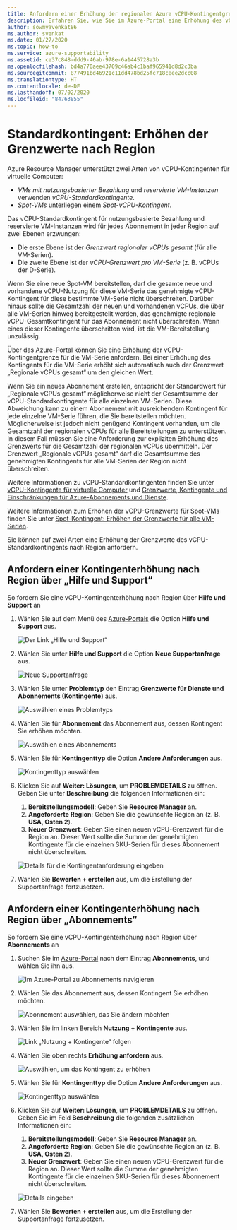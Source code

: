 ```yaml
---
title: Anfordern einer Erhöhung der regionalen Azure vCPU-Kontingentgrenzwerte
description: Erfahren Sie, wie Sie im Azure-Portal eine Erhöhung des vCPU-Kontingentgrenzwerts für eine Region anfordern.
author: sowmyavenkat86
ms.author: svenkat
ms.date: 01/27/2020
ms.topic: how-to
ms.service: azure-supportability
ms.assetid: ce37c848-ddd9-46ab-978e-6a1445728a3b
ms.openlocfilehash: bd4a770aee43709c46ab4c1baf965941d8d2c3ba
ms.sourcegitcommit: 877491bd46921c11dd478bd25fc718ceee2dcc08
ms.translationtype: HT
ms.contentlocale: de-DE
ms.lasthandoff: 07/02/2020
ms.locfileid: "84763855"
---
```

# <a name="standard-quota-increase-limits-by-region"></a>Standardkontingent: Erhöhen der Grenzwerte nach Region

Azure Resource Manager unterstützt zwei Arten von vCPU-Kontingenten für virtuelle Computer:

* *VMs mit nutzungsbasierter Bezahlung* und *reservierte VM-Instanzen* verwenden *vCPU-Standardkontingente*.
* *Spot-VMs* unterliegen einem *Spot-vCPU-Kontingent*.

Das vCPU-Standardkontingent für nutzungsbasierte Bezahlung und reservierte VM-Instanzen wird für jedes Abonnement in jeder Region auf zwei Ebenen erzwungen:

* Die erste Ebene ist der *Grenzwert regionaler vCPUs gesamt* (für alle VM-Serien).
* Die zweite Ebene ist der *vCPU-Grenzwert pro VM-Serie* (z. B. vCPUs der D-Serie).

Wenn Sie eine neue Spot-VM bereitstellen, darf die gesamte neue und vorhandene vCPU-Nutzung für diese VM-Serie das genehmigte vCPU-Kontingent für diese bestimmte VM-Serie nicht überschreiten. Darüber hinaus sollte die Gesamtzahl der neuen und vorhandenen vCPUs, die über alle VM-Serien hinweg bereitgestellt werden, das genehmigte regionale vCPU-Gesamtkontingent für das Abonnement nicht überschreiten. Wenn eines dieser Kontingente überschritten wird, ist die VM-Bereitstellung unzulässig.

Über das Azure-Portal können Sie eine Erhöhung der vCPU-Kontingentgrenze für die VM-Serie anfordern. Bei einer Erhöhung des Kontingents für die VM-Serie erhöht sich automatisch auch der Grenzwert „Regionale vCPUs gesamt“ um den gleichen Wert.

Wenn Sie ein neues Abonnement erstellen, entspricht der Standardwert für „Regionale vCPUs gesamt“ möglicherweise nicht der Gesamtsumme der vCPU-Standardkontingente für alle einzelnen VM-Serien. Diese Abweichung kann zu einem Abonnement mit ausreichendem Kontingent für jede einzelne VM-Serie führen, die Sie bereitstellen möchten. Möglicherweise ist jedoch nicht genügend Kontingent vorhanden, um die Gesamtzahl der regionalen vCPUs für alle Bereitstellungen zu unterstützen. In diesem Fall müssen Sie eine Anforderung zur expliziten Erhöhung des Grenzwerts für die Gesamtzahl der regionalen vCPUs übermitteln. Der Grenzwert „Regionale vCPUs gesamt“ darf die Gesamtsumme des genehmigten Kontingents für alle VM-Serien der Region nicht überschreiten.

Weitere Informationen zu vCPU-Standardkontingenten finden Sie unter [vCPU-Kontingente für virtuelle Computer](../../virtual-machines/windows/quotas.md) und [Grenzwerte, Kontingente und Einschränkungen für Azure-Abonnements und Dienste](../../azure-resource-manager/management/azure-subscription-service-limits.md).

Weitere Informationen zum Erhöhen der vCPU-Grenzwerte für Spot-VMs finden Sie unter [Spot-Kontingent: Erhöhen der Grenzwerte für alle VM-Serien](low-priority-quota.md).

Sie können auf zwei Arten eine Erhöhung der Grenzwerte des vCPU-Standardkontingents nach Region anfordern.

## <a name="request-a-quota-increase-by-region-from-help--support"></a>Anfordern einer Kontingenterhöhung nach Region über „Hilfe und Support“

So fordern Sie eine vCPU-Kontingenterhöhung nach Region über **Hilfe und Support** an

1. Wählen Sie auf dem Menü des [Azure-Portals](https://portal.azure.com) die Option **Hilfe und Support** aus.

   ![Der Link „Hilfe und Support“](./media/resource-manager-core-quotas-request/help-plus-support.png)

1. Wählen Sie unter **Hilfe und Support** die Option **Neue Supportanfrage** aus.

    ![Neue Supportanfrage](./media/resource-manager-core-quotas-request/new-support-request.png)

1. Wählen Sie unter **Problemtyp** den Eintrag **Grenzwerte für Dienste und Abonnements (Kontingente)** aus.

   ![Auswählen eines Problemtyps](./media/resource-manager-core-quotas-request/select-quota-issue-type.png)

1. Wählen Sie für **Abonnement** das Abonnement aus, dessen Kontingent Sie erhöhen möchten.

   ![Auswählen eines Abonnements](./media/resource-manager-core-quotas-request/select-subscription-support-request.png)

1. Wählen Sie für **Kontingenttyp** die Option **Andere Anforderungen** aus.

   ![Kontingenttyp auswählen](./media/resource-manager-core-quotas-request/regional-quotatype.png)

1. Klicken Sie auf **Weiter: Lösungen**, um **PROBLEMDETAILS** zu öffnen. Geben Sie unter **Beschreibung** die folgenden Informationen ein:

    1. **Bereitstellungsmodell**: Geben Sie **Resource Manager** an.  
    1. **Angeforderte Region**: Geben Sie die gewünschte Region an (z. B. **USA, Osten 2**).  
    1. **Neuer Grenzwert**: Geben Sie einen neuen vCPU-Grenzwert für die Region an. Dieser Wert sollte die Summe der genehmigten Kontingente für die einzelnen SKU-Serien für dieses Abonnement nicht überschreiten.

    ![Details für die Kontingentanforderung eingeben](./media/resource-manager-core-quotas-request/regional-details.png)

1. Wählen Sie **Bewerten + erstellen** aus, um die Erstellung der Supportanfrage fortzusetzen.

## <a name="request-a-quota-increase-by-region-from-subscriptions"></a>Anfordern einer Kontingenterhöhung nach Region über „Abonnements“

So fordern Sie eine vCPU-Kontingenterhöhung nach Region über **Abonnements** an

1. Suchen Sie im [Azure-Portal](https://portal.azure.com) nach dem Eintrag **Abonnements**, und wählen Sie ihn aus.

   ![Im Azure-Portal zu Abonnements navigieren](./media/resource-manager-core-quotas-request/search-for-subscriptions.png)

1. Wählen Sie das Abonnement aus, dessen Kontingent Sie erhöhen möchten.

   ![Abonnement auswählen, das Sie ändern möchten](./media/resource-manager-core-quotas-request/select-subscription-change-quota.png)

1. Wählen Sie im linken Bereich **Nutzung + Kontingente** aus.

   ![Link „Nutzung + Kontingente“ folgen](./media/resource-manager-core-quotas-request/select-usage-plus-quotas.png)

1. Wählen Sie oben rechts **Erhöhung anfordern** aus.

   ![Auswählen, um das Kontingent zu erhöhen](./media/resource-manager-core-quotas-request/request-increase-from-subscription.png)

1. Wählen Sie für **Kontingenttyp** die Option **Andere Anforderungen** aus.

   ![Kontingenttyp auswählen](./media/resource-manager-core-quotas-request/regional-quotatype.png)

1. Klicken Sie auf **Weiter: Lösungen**, um **PROBLEMDETAILS** zu öffnen. Geben Sie im Feld **Beschreibung** die folgenden zusätzlichen Informationen ein:

    1. **Bereitstellungsmodell**: Geben Sie **Resource Manager** an.  
    1. **Angeforderte Region**: Geben Sie die gewünschte Region an (z. B. **USA, Osten 2**).  
    1. **Neuer Grenzwert**: Geben Sie einen neuen vCPU-Grenzwert für die Region an. Dieser Wert sollte die Summe der genehmigten Kontingente für die einzelnen SKU-Serien für dieses Abonnement nicht überschreiten.

    ![Details eingeben](./media/resource-manager-core-quotas-request/regional-details.png)

1. Wählen Sie **Bewerten + erstellen** aus, um die Erstellung der Supportanfrage fortzusetzen.
